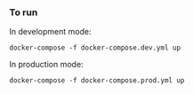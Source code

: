 ### To run

In development mode:

`docker-compose -f docker-compose.dev.yml up`

In production mode:

`docker-compose -f docker-compose.prod.yml up`
